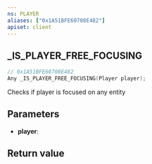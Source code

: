 ```yaml
---
ns: PLAYER
aliases: ["0x1A51BFE60708E482"]
apiset: client
---
```

## _IS_PLAYER_FREE_FOCUSING

```c
// 0x1A51BFE60708E482
Any _IS_PLAYER_FREE_FOCUSING(Player player);
```

Checks if player is focused on any entity

## Parameters
* **player**:

## Return value

